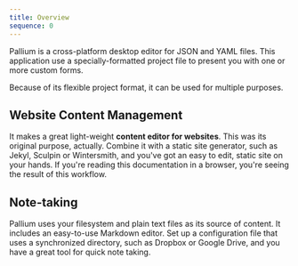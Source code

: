 ```yaml
---
title: Overview
sequence: 0
---
```

Pallium is a cross-platform desktop editor for JSON and YAML files. This application use a specially-formatted project file to present you with one or more custom forms.

Because of its flexible project format, it can be used for multiple purposes.

## Website Content Management
It makes a great light-weight **content editor for websites**. This was its original purpose, actually. Combine it with a static site generator, such as Jekyl, Sculpin or Wintersmith, and you've got an easy to edit, static site on your hands. If you're reading this documentation in a browser, you're seeing the result of this workflow.

## Note-taking
Pallium uses your filesystem and plain text files as its source of content. It includes an easy-to-use Markdown editor. Set up a configuration file that uses a synchronized directory, such as Dropbox or Google Drive, and you have a great tool for quick note taking.